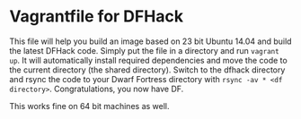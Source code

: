 # Vagrantfile for DFHack
This file will help you build an image based on 23 bit Ubuntu 14.04 and build the latest DFHack code. Simply put the file in a directory and run `vagrant up`. It will automatically install required dependencies and move the code to the current directory (the shared directory). Switch to the dfhack directory and rsync the code to your Dwarf Fortress directory with `rsync -av * <df directory>`. Congratulations, you now have DF.

This works fine on 64 bit machines as well.
